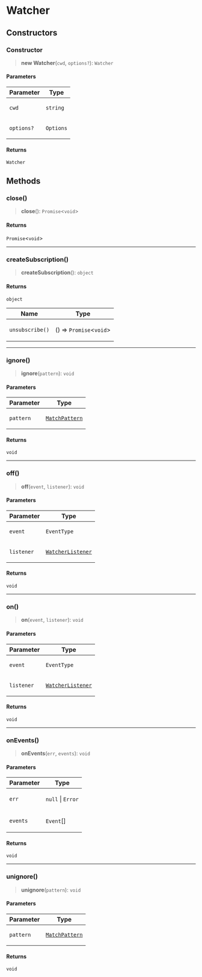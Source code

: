 # Watcher

## Constructors

### Constructor

> **new Watcher**(`cwd`, `options?`): `Watcher`

#### Parameters

<table>
<thead>
<tr>
<th>Parameter</th>
<th>Type</th>
</tr>
</thead>
<tbody>
<tr>
<td>

`cwd`

</td>
<td>

`string`

</td>
</tr>
<tr>
<td>

`options?`

</td>
<td>

`Options`

</td>
</tr>
</tbody>
</table>

#### Returns

`Watcher`

## Methods

### close()

> **close**(): `Promise`\<`void`\>

#### Returns

`Promise`\<`void`\>

---

### createSubscription()

> **createSubscription**(): `object`

#### Returns

`object`

<table>
<thead>
<tr>
<th>Name</th>
<th>Type</th>
</tr>
</thead>
<tbody>
<tr>
<td>

`unsubscribe()`

</td>
<td>

() => `Promise`\<`void`\>

</td>
</tr>
</tbody>
</table>

---

### ignore()

> **ignore**(`pattern`): `void`

#### Parameters

<table>
<thead>
<tr>
<th>Parameter</th>
<th>Type</th>
</tr>
</thead>
<tbody>
<tr>
<td>

`pattern`

</td>
<td>

[`MatchPattern`](../type-aliases/MatchPattern.md)

</td>
</tr>
</tbody>
</table>

#### Returns

`void`

---

### off()

> **off**(`event`, `listener`): `void`

#### Parameters

<table>
<thead>
<tr>
<th>Parameter</th>
<th>Type</th>
</tr>
</thead>
<tbody>
<tr>
<td>

`event`

</td>
<td>

`EventType`

</td>
</tr>
<tr>
<td>

`listener`

</td>
<td>

[`WatcherListener`](../type-aliases/WatcherListener.md)

</td>
</tr>
</tbody>
</table>

#### Returns

`void`

---

### on()

> **on**(`event`, `listener`): `void`

#### Parameters

<table>
<thead>
<tr>
<th>Parameter</th>
<th>Type</th>
</tr>
</thead>
<tbody>
<tr>
<td>

`event`

</td>
<td>

`EventType`

</td>
</tr>
<tr>
<td>

`listener`

</td>
<td>

[`WatcherListener`](../type-aliases/WatcherListener.md)

</td>
</tr>
</tbody>
</table>

#### Returns

`void`

---

### onEvents()

> **onEvents**(`err`, `events`): `void`

#### Parameters

<table>
<thead>
<tr>
<th>Parameter</th>
<th>Type</th>
</tr>
</thead>
<tbody>
<tr>
<td>

`err`

</td>
<td>

`null` \| `Error`

</td>
</tr>
<tr>
<td>

`events`

</td>
<td>

`Event`[]

</td>
</tr>
</tbody>
</table>

#### Returns

`void`

---

### unignore()

> **unignore**(`pattern`): `void`

#### Parameters

<table>
<thead>
<tr>
<th>Parameter</th>
<th>Type</th>
</tr>
</thead>
<tbody>
<tr>
<td>

`pattern`

</td>
<td>

[`MatchPattern`](../type-aliases/MatchPattern.md)

</td>
</tr>
</tbody>
</table>

#### Returns

`void`
